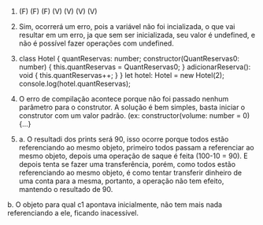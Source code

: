 1. (F) (F) (F) (V) (V) (V) (V)

2. Sim, ocorrerá um erro, pois a variável não foi incializada, o que vai resultar
em um erro, ja que sem ser inicializada, seu valor é undefined, e não é possível
fazer operações com undefined.

3. class Hotel {
    quantReservas: number;
    constructor(QuantReservas0: number) {
        this.quantReservas = QuantReservas0;
    }
    adicionarReserva(): void {
        this.quantReservas++;
    }
}
let hotel: Hotel = new Hotel(2);
console.log(hotel.quantReservas); 

4. O erro de compilação acontece porque não foi passado nenhum parâmetro para
o construtor. A solução é bem simples, basta iniciar o construtor com um valor
padrão. (ex: constructor(volume: number = 0) {...}

5. a. O resultadi dos prints será 90, isso ocorre porque todos estão referenciando
ao mesmo objeto, primeiro todos passam a referenciar ao mesmo objeto, depois uma
operação de saque é feita (100-10 = 90). E depois tenta se fazer uma transferência,
porém, como todos estão referenciando ao mesmo objeto, é como tentar transferir dinheiro
de uma conta para a mesma, portanto, a operação não tem efeito, mantendo o resultado de 90.

b. O objeto para qual c1 apontava inicialmente, não tem mais nada referenciando a ele,
ficando inacessível.
